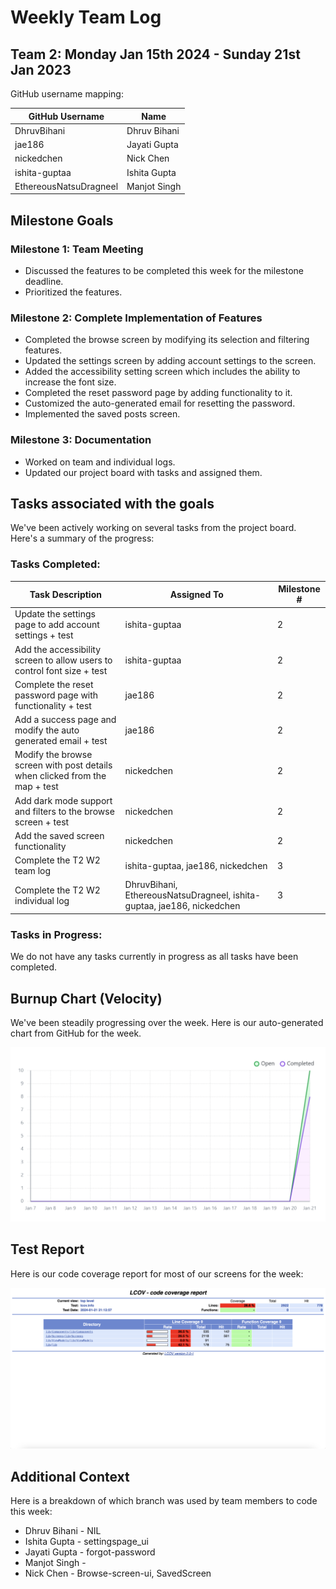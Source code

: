 # Weekly Team Log

## Team 2: Monday Jan 15th 2024 - Sunday 21st Jan 2023

GitHub username mapping:

| GitHub Username | Name |
| --- | --- |
| DhruvBihani | Dhruv Bihani |
| jae186 | Jayati Gupta |
| nickedchen | Nick Chen |
| ishita-guptaa | Ishita Gupta |
| EthereousNatsuDragneel | Manjot Singh |

## Milestone Goals

### Milestone 1: Team Meeting

- Discussed the features to be completed this week for the milestone deadline.
- Prioritized the features.

### Milestone 2: Complete Implementation of Features

- Completed the browse screen by modifying its selection and filtering features.
- Updated the settings screen by adding account settings to the screen.
- Added the accessibility setting screen which includes the ability to increase the font size.
- Completed the reset password page by adding functionality to it.
- Customized the auto-generated email for resetting the password.
- Implemented the saved posts screen.

### Milestone 3: Documentation

- Worked on team and individual logs.
- Updated our project board with tasks and assigned them.

## Tasks associated with the goals

We've been actively working on several tasks from the project board. Here's a summary of the progress:

### Tasks Completed:

| Task Description | Assigned To | Milestone # |
| --- | --- | --- |
| Update the settings page to add account settings + test | ishita-guptaa | 2 |
| Add the accessibility screen to allow users to control font size + test | ishita-guptaa | 2 |
| Complete the reset password page with functionality + test | jae186 | 2 |
| Add a success page and modify the auto generated email + test | jae186 | 2 |
| Modify the browse screen with post details when clicked from the map + test | nickedchen | 2 |
| Add dark mode support and filters to the browse screen + test | nickedchen | 2 |
| Add the saved screen functionality | nickedchen | 2 |
| Complete the T2 W2 team log | ishita-guptaa, jae186, nickedchen | 3 |
| Complete the T2 W2 individual log | DhruvBihani, EthereousNatsuDragneel, ishita-guptaa, jae186, nickedchen | 3 |

### Tasks in Progress:

We do not have any tasks currently in progress as all tasks have been completed.

## Burnup Chart (Velocity)

We've been steadily progressing over the week. Here is our auto-generated chart from GitHub for the week.

![burnup](./Burnup%20Charts/burnupT2W2.png)

## Test Report

Here is our code coverage report for most of our screens for the week:

![test report](./Test%20Reports/testReportT2W2.png)

## Additional Context

Here is a breakdown of which branch was used by team members to code this week:

- Dhruv Bihani - NIL
- Ishita Gupta - settingspage_ui
- Jayati Gupta - forgot-password
- Manjot Singh -
- Nick Chen - Browse-screen-ui, SavedScreen